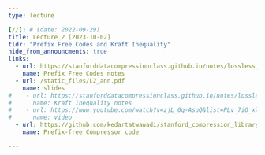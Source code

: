 ```yaml
---
type: lecture

[//]: # (date: 2022-09-29)
title: Lecture 2 [2023-10-02]
tldr: "Prefix Free Codes and Kraft Inequality"
hide_from_announcments: true
links: 
  - url: https://stanforddatacompressionclass.github.io/notes/lossless_iid/prefix_free_codes.html
    name: Prefix Free Codes notes
  - url: /static_files/L2_ann.pdf
    name: slides 
#    - url: https://stanforddatacompressionclass.github.io/notes/lossless_iid/kraft_ineq_and_optimality.html
#      name: Kraft Inequality notes
#    - url: https://www.youtube.com/watch?v=zjL_0q-AsoQ&list=PLv_7iO_xlL0Jgc35Pqn7XP5VTQ5krLMOl&index=3
#      name: video
  - url: https://github.com/kedartatwawadi/stanford_compression_library/blob/main/scl/compressors/prefix_free_compressors.py
    name: Prefix-free Compressor code

---
```


